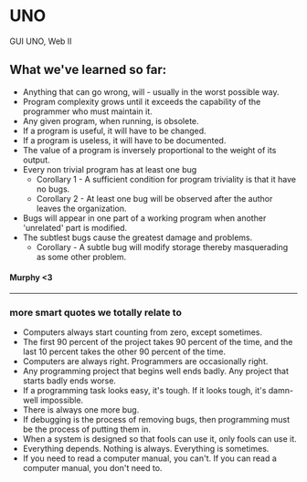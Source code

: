# UNO
GUI UNO, Web II




## What we've learned so far:
  
- Anything that can go wrong, will - usually in the worst possible way.
- Program complexity grows until it exceeds the capability of the programmer who must maintain it.
- Any given program, when running, is obsolete.
- If a program is useful, it will have to be changed.
- If a program is useless, it will have to be documented.
- The value of a program is inversely proportional to the weight of its output.
- Every non trivial program has at least one bug
  - Corollary 1 - A sufficient condition for program triviality is that it have no bugs.
  - Corollary 2 - At least one bug will be observed after the author leaves the organization.
- Bugs will appear in one part of a working program when another 'unrelated' part is modified.
- The subtlest bugs cause the greatest damage and problems.
  - Corollary - A subtle bug will modify storage thereby masquerading as some other problem.
#### Murphy <3
-------------------------------------------------------------------------------------------


### more smart quotes we totally relate to   
- Computers always start counting from zero, except sometimes.    
- The first 90 percent of the project takes 90 percent of the time, and the last 10 percent takes the other 90 percent of the time.  
- Computers are always right. Programmers are occasionally right.
- Any programming project that begins well ends badly. Any project that starts badly ends worse. 
- If a programming task looks easy, it's tough. If it looks tough, it's damn-well impossible.  
- There is always one more bug.
- If debugging is the process of removing bugs, then programming must be the process of putting them in. 
- When a system is designed so that fools can use it, only fools can use it. 
- Everything depends. Nothing is always. Everything is sometimes.
- If you need to read a computer manual, you can't. If you can read a computer manual, you don't need to.
